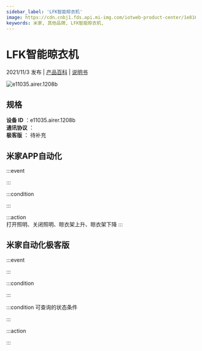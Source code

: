 ```yaml
---
sidebar_label: 'LFK智能晾衣机'
image: https://cdn.cnbj1.fds.api.mi-img.com/iotweb-product-center/1e816cebcb260795b317cc4fa5d7049a_1630714116514.png?GalaxyAccessKeyId=AKVGLQWBOVIRQ3XLEW&Expires=9223372036854775807&Signature=yk7SwIgjkJ6wI8TacWYgEksjlWw=
keywords: 米家, 其他品牌, LFK智能晾衣机, 
---
```

# LFK智能晾衣机

2021/11/3 发布 | [产品百科](https://home.mi.com/webapp/content/baike/product/index.html?model=e11035.airer.1208b/) | [说明书](https://home.mi.com/views/introduction.html?model=e11035.airer.1208b&region=cn)

![e11035.airer.1208b](https://cdn.cnbj1.fds.api.mi-img.com/iotweb-product-center/1e816cebcb260795b317cc4fa5d7049a_1630714116514.png?GalaxyAccessKeyId=AKVGLQWBOVIRQ3XLEW&Expires=9223372036854775807&Signature=yk7SwIgjkJ6wI8TacWYgEksjlWw=)

## 规格  
> 
**设备 ID** ：e11035.airer.1208b  
**通讯协议** ：  
**极客版**  ： 待补充 


## 米家APP自动化  

:::event  

:::

:::condition  

:::

:::action   
打开照明、关闭照明、晾衣架上升、晾衣架下降
:::

## 米家自动化极客版  

:::event  

:::

:::condition  

:::

:::condition 可查询的状态条件  

:::

:::action  

:::

        
